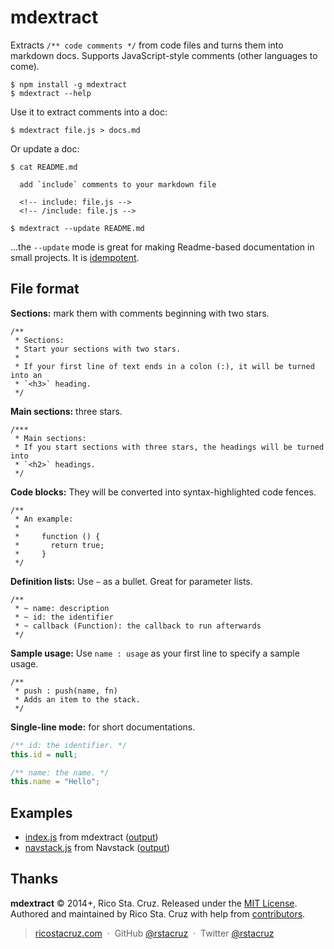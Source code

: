 # mdextract

Extracts `/** code comments */` from code files and turns them into markdown 
docs. Supports JavaScript-style comments (other languages to come).

    $ npm install -g mdextract
    $ mdextract --help

Use it to extract comments into a doc:

    $ mdextract file.js > docs.md

Or update a doc:

    $ cat README.md

      add `include` comments to your markdown file

      <!-- include: file.js -->
      <!-- /include: file.js -->

    $ mdextract --update README.md

...the `--update` mode is great for making Readme-based documentation in small 
projects. It is [idempotent].

File format
-----------

__Sections:__ mark them with comments beginning with two stars.

```
/**
 * Sections:
 * Start your sections with two stars.
 *
 * If your first line of text ends in a colon (:), it will be turned into an
 * `<h3>` heading.
 */
```

__Main sections:__ three stars.

```
/***
 * Main sections:
 * If you start sections with three stars, the headings will be turned into
 * `<h2>` headings.
 */
```

__Code blocks:__ They will be converted into syntax-highlighted code fences.

```
/**
 * An example:
 *
 *     function () {
 *       return true;
 *     }
 */
```

__Definition lists:__ Use `~` as a bullet. Great for parameter lists.

```
/**
 * ~ name: description
 * ~ id: the identifier
 * ~ callback (Function): the callback to run afterwards
 */
```

__Sample usage:__ Use `name : usage` as your first line to specify a sample 
usage.

```
/**
 * push : push(name, fn)
 * Adds an item to the stack.
 */
```

__Single-line mode:__ for short documentations.

```js
/** id: the identifier. */
this.id = null;

/** name: the name. */
this.name = "Hello";
```

Examples
--------

 * [index.js](index.js) from mdextract ([output](API.md))
 * [navstack.js] from Navstack ([output][navstack-out])

[navstack.js]: https://github.com/rstacruz/navstack/blob/master/navstack.js
[navstack-out]: https://github.com/rstacruz/navstack/blob/master/Readme.md

Thanks
------

**mdextract** © 2014+, Rico Sta. Cruz. Released under the [MIT License].<br>
Authored and maintained by Rico Sta. Cruz with help from [contributors].

> [ricostacruz.com](http://ricostacruz.com) &nbsp;&middot;&nbsp;
> GitHub [@rstacruz](https://github.com/rstacruz) &nbsp;&middot;&nbsp;
> Twitter [@rstacruz](https://twitter.com/rstacruz)

[MIT License]: http://mit-license.org/
[contributors]: http://github.com/rstacruz/mdextract/contributors
[idempotent]: https://en.wikipedia.org/wiki/Idempotent
